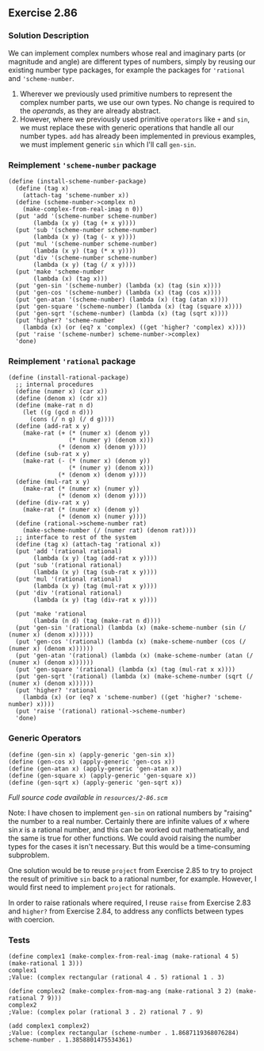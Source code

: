 ## Exercise 2.86

### Solution Description

We can implement complex numbers whose real and imaginary parts (or magnitude and angle) are different types of numbers, simply by reusing our existing number type packages, for example the packages for `'rational` and `'scheme-number`.

1. Wherever we previously used primitive numbers to represent the complex number parts, we use our own types. No change is required to the _operands_, as they are already abstract.
2. However, where we previously used primitive `operators` like `+` and `sin`, we must replace these with generic operations that handle all our number types. `add` has already been implemented in previous examples, we must implement generic `sin` which I'll call `gen-sin`.

### Reimplement `'scheme-number` package

```
(define (install-scheme-number-package)
  (define (tag x)
    (attach-tag 'scheme-number x))
  (define (scheme-number->complex n)
    (make-complex-from-real-imag n 0))
  (put 'add '(scheme-number scheme-number)
       (lambda (x y) (tag (+ x y))))
  (put 'sub '(scheme-number scheme-number)
       (lambda (x y) (tag (- x y))))
  (put 'mul '(scheme-number scheme-number)
       (lambda (x y) (tag (* x y))))
  (put 'div '(scheme-number scheme-number)
       (lambda (x y) (tag (/ x y))))
  (put 'make 'scheme-number
       (lambda (x) (tag x)))
  (put 'gen-sin '(scheme-number) (lambda (x) (tag (sin x))))
  (put 'gen-cos '(scheme-number) (lambda (x) (tag (cos x))))
  (put 'gen-atan '(scheme-number) (lambda (x) (tag (atan x))))
  (put 'gen-square '(scheme-number) (lambda (x) (tag (square x))))
  (put 'gen-sqrt '(scheme-number) (lambda (x) (tag (sqrt x))))
  (put 'higher? 'scheme-number 
    (lambda (x) (or (eq? x 'complex) ((get 'higher? 'complex) x))))
  (put 'raise '(scheme-number) scheme-number->complex)
  'done)
```

### Reimplement `'rational` package

```
(define (install-rational-package)
  ;; internal procedures
  (define (numer x) (car x))
  (define (denom x) (cdr x))
  (define (make-rat n d)
    (let ((g (gcd n d)))
      (cons (/ n g) (/ d g))))
  (define (add-rat x y)
    (make-rat (+ (* (numer x) (denom y))
                 (* (numer y) (denom x)))
              (* (denom x) (denom y))))
  (define (sub-rat x y)
    (make-rat (- (* (numer x) (denom y))
                 (* (numer y) (denom x)))
              (* (denom x) (denom y))))
  (define (mul-rat x y)
    (make-rat (* (numer x) (numer y))
              (* (denom x) (denom y))))
  (define (div-rat x y)
    (make-rat (* (numer x) (denom y))
              (* (denom x) (numer y))))
  (define (rational->scheme-number rat)
    (make-scheme-number (/ (numer rat) (denom rat))))
  ;; interface to rest of the system
  (define (tag x) (attach-tag 'rational x))
  (put 'add '(rational rational)
       (lambda (x y) (tag (add-rat x y))))
  (put 'sub '(rational rational)
       (lambda (x y) (tag (sub-rat x y))))
  (put 'mul '(rational rational)
       (lambda (x y) (tag (mul-rat x y))))
  (put 'div '(rational rational)
       (lambda (x y) (tag (div-rat x y))))

  (put 'make 'rational
       (lambda (n d) (tag (make-rat n d))))
  (put 'gen-sin '(rational) (lambda (x) (make-scheme-number (sin (/ (numer x) (denom x))))))
  (put 'gen-cos '(rational) (lambda (x) (make-scheme-number (cos (/ (numer x) (denom x))))))
  (put 'gen-atan '(rational) (lambda (x) (make-scheme-number (atan (/ (numer x) (denom x))))))
  (put 'gen-square '(rational) (lambda (x) (tag (mul-rat x x))))
  (put 'gen-sqrt '(rational) (lambda (x) (make-scheme-number (sqrt (/ (numer x) (denom x))))))
  (put 'higher? 'rational 
    (lambda (x) (or (eq? x 'scheme-number) ((get 'higher? 'scheme-number) x))))
  (put 'raise '(rational) rational->scheme-number)
  'done)
```

### Generic Operators

```
(define (gen-sin x) (apply-generic 'gen-sin x))
(define (gen-cos x) (apply-generic 'gen-cos x))
(define (gen-atan x) (apply-generic 'gen-atan x))
(define (gen-square x) (apply-generic 'gen-square x))
(define (gen-sqrt x) (apply-generic 'gen-sqrt x))
```

*Full source code available in `resources/2-86.scm`*

Note: I have chosen to implement `gen-sin` on rational numbers by "raising" the number to a real number. Certainly there are infinite values of $x$ where $\sin{x}$ is a rational number, and this can be worked out mathematically, and the same is true for other functions. We could avoid raising the number types for the cases it isn't necessary. But this would be a time-consuming subproblem. 

One solution would be to reuse `project` from Exercise 2.85 to try to project the result of primitive `sin` back to a rational number, for example. However, I would first need to implement `project` for rationals.

In order to raise rationals where required, I reuse `raise` from Exercise 2.83 and `higher?` from Exercise 2.84, to address any conflicts between types with coercion.

### Tests

```
(define complex1 (make-complex-from-real-imag (make-rational 4 5) (make-rational 1 3)))
complex1
;Value: (complex rectangular (rational 4 . 5) rational 1 . 3)

(define complex2 (make-complex-from-mag-ang (make-rational 3 2) (make-rational 7 9)))
complex2
;Value: (complex polar (rational 3 . 2) rational 7 . 9)

(add complex1 complex2)
;Value: (complex rectangular (scheme-number . 1.8687119368076284) scheme-number . 1.3858801475534361)
```